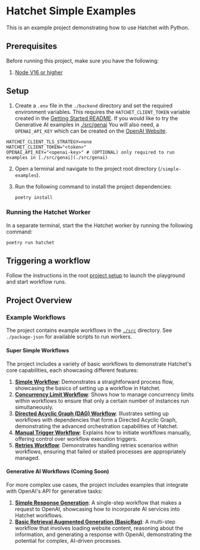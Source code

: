 # Hatchet Simple Examples

This is an example project demonstrating how to use Hatchet with Python.

## Prerequisites

Before running this project, make sure you have the following:

1. [Node V16 or higher](https://nodejs.org/en/download)

## Setup

1. Create a `.env` file in the `./backend` directory and set the required environment variables. This requires the `HATCHET_CLIENT_TOKEN` variable created in the [Getting Started README](../README.md). If you would like to try the Generative AI examples in [./src/genai](./src/genai) You will also need, a `OPENAI_API_KEY` which can be created on the [OpenAI Website](https://help.openai.com/en/articles/4936850-where-do-i-find-my-openai-api-key).

```
HATCHET_CLIENT_TLS_STRATEGY=none
HATCHET_CLIENT_TOKEN="<token>"
OPENAI_API_KEY="<openai-key>" # (OPTIONAL) only required to run examples in [./src/genai](./src/genai)
```

2. Open a terminal and navigate to the project root directory (`/simple-examples`).

3. Run the following command to install the project dependencies:

   ```shell
   poetry install
   ```

### Running the Hatchet Worker

In a separate terminal, start the the Hatchet worker by running the following command:

```shell
poetry run hatchet
```

## Triggering a workflow

Follow the instructions in the root [project setup](../README.md) to launch the playground and start workflow runs.

## Project Overview

### Example Workflows

The project contains example workflows in the [`./src`](./src) directory. See `./package-json` for available scripts to run workers.

#### Super Simple Workflows

The project includes a variety of basic workflows to demonstrate Hatchet's core capabilities, each showcasing different features:

1. **[Simple Workflow](./simple-worker.ts)**: Demonstrates a straightforward process flow, showcasing the basics of setting up a workflow in Hatchet.
2. **[Concurrency Limit Workflow](./concurrency/concurrency-worker.ts)**: Shows how to manage concurrency limits within workflows to ensure that only a certain number of instances run simultaneously.
3. **[Directed Acyclic Graph (DAG) Workflow](./dag-worker.ts)**: Illustrates setting up workflows with dependencies that form a Directed Acyclic Graph, demonstrating the advanced orchestration capabilities of Hatchet.
4. **[Manual Trigger Workflow](./manual-trigger.ts)**: Explains how to initiate workflows manually, offering control over workflow execution triggers.
5. **[Retries Workflow](./retries-worker.py)**: Demonstrates handling retries scenarios within workflows, ensuring that failed or stalled processes are appropriately managed.

#### Generative AI Workflows (Coming Soon)

For more complex use cases, the project includes examples that integrate with OpenAI's API for generative tasks:

1. **[Simple Response Generation]()**: A single-step workflow that makes a request to OpenAI, showcasing how to incorporate AI services into Hatchet workflows.
2. **[Basic Retrieval Augmented Generation (BasicRag)]()**: A multi-step workflow that involves loading website content, reasoning about the information, and generating a response with OpenAI, demonstrating the potential for complex, AI-driven processes.

<!-- ### Exposing the workflows via a RestAPI

For a more complete example of how you might use Hatchet as part of a deployed production service, check out the [FastAPI Example](../fast-api-react/README.md) -->
